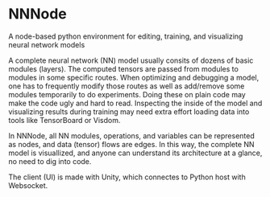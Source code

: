 # NNNode
A node-based python environment for editing, training, and visualizing neural network models

A complete neural network (NN) model usually consits of dozens of basic modules (layers). The computed tensors are passed from modules to modules in some specific routes. When optimizing and debugging a model, one has to frequently modify those routes as well as add/remove some modules temporarily to do experiments. Doing these on plain code may make the code ugly and hard to read. Inspecting the inside of the model and visualizing results during training may need extra effort loading data into tools like TensorBoard or Visdom.

In NNNode, all NN modules, operations, and variables can be represented as nodes, and data (tensor) flows are edges. In this way, the complete NN model is visuallized, and anyone can understand its architecture at a glance, no need to dig into code.

The client (UI) is made with Unity, which connectes to Python host with Websocket.
